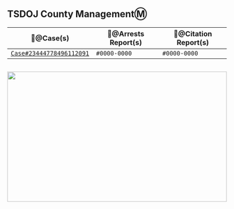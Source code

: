 ## TSDOJ County ManagementⓂ️

📂@Case(s) | 📄@Arrests Report(s) | 📜@Citation Report(s)
--- | --- | ---
[`Case#23444778496112091`](https://github.com/NotKaarlo/State-of-San-Andreas/blob/126e5ea5fa67f2ca8b9bcf3f449b1667bc1d34d2/TSDOJ/Case%23444778496112091.md) | `#0000-0000` | `#0000-0000`

##

<img width="100%" height="300" src="https://cdn.discordapp.com/attachments/987509275968544768/1001254852380336270/99-997199_san-andreas-highway-patrol-ocrp-hd-png-download.png" />
